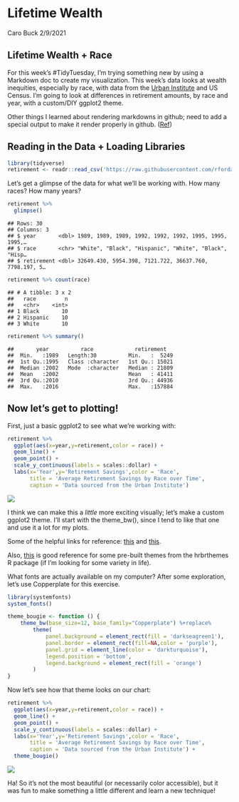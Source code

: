 Lifetime Wealth
================
Caro Buck
2/9/2021

## Lifetime Wealth + Race

For this week’s \#TidyTuesday, I’m trying something new by using a
Markdown doc to create my visualization. This week’s data looks at
wealth inequities, especially by race, with data from the [Urban
Institute](https://apps.urban.org/features/wealth-inequality-charts/)
and US Census. I’m going to look at differences in retirement amounts,
by race and year, with a custom/DIY ggplot2 theme.

Other things I learned about rendering markdowns in github; need to add
a special output to make it render properly in github.
([Ref](https://stackoverflow.com/questions/39814916/how-can-i-see-output-of-rmd-in-github))

## Reading in the Data + Loading Libraries

``` r
library(tidyverse)
retirement <- readr::read_csv('https://raw.githubusercontent.com/rfordatascience/tidytuesday/master/data/2021/2021-02-09/retirement.csv')
```

Let’s get a glimpse of the data for what we’ll be working with. How many
races? How many years?

``` r
retirement %>%
  glimpse()
```

    ## Rows: 30
    ## Columns: 3
    ## $ year       <dbl> 1989, 1989, 1989, 1992, 1992, 1992, 1995, 1995, 1995,…
    ## $ race       <chr> "White", "Black", "Hispanic", "White", "Black", "Hisp…
    ## $ retirement <dbl> 32649.430, 5954.398, 7121.722, 36637.760, 7798.197, 5…

``` r
retirement %>% count(race)
```

    ## # A tibble: 3 x 2
    ##   race         n
    ##   <chr>    <int>
    ## 1 Black       10
    ## 2 Hispanic    10
    ## 3 White       10

``` r
retirement %>% summary()
```

    ##       year          race             retirement    
    ##  Min.   :1989   Length:30          Min.   :  5249  
    ##  1st Qu.:1995   Class :character   1st Qu.: 15021  
    ##  Median :2002   Mode  :character   Median : 21809  
    ##  Mean   :2002                      Mean   : 41411  
    ##  3rd Qu.:2010                      3rd Qu.: 44936  
    ##  Max.   :2016                      Max.   :157884

## Now let’s get to plotting!

First, just a basic ggplot2 to see what we’re working with:

``` r
retirement %>%
  ggplot(aes(x=year,y=retirement,color = race)) +
  geom_line() +
  geom_point() +
  scale_y_continuous(labels = scales::dollar) +
  labs(x='Year',y='Retirement Savings',color = 'Race',
       title = 'Average Retirement Savings by Race over Time',
       caption = 'Data sourced from the Urban Institute')
```

![](20210209_lifetimeWealth_files/figure-gfm/unnamed-chunk-3-1.png)<!-- -->

I think we can make this a *little* more exciting visually; let’s make a
custom ggplot2 theme. I’ll start with the theme\_bw(), since I tend to
like that one and use it a lot for my plots.

Some of the helpful links for reference:
[this](https://joeystanley.com/blog/custom-themes-in-ggplot2) and
[this](https://www.andrewheiss.com/blog/2017/09/27/working-with-r-cairo-graphics-custom-fonts-and-ggplot/#:~:text=R%20and%20ggplot%20can%20create,font%20family%20for%20the%20plot).

Also, [this](https://github.com/hrbrmstr/hrbrthemes) is good reference
for some pre-built themes from the hrbrthemes R package (if I’m looking
for some variety in life).

What fonts are actually available on my computer? After some
exploration, let’s use Copperplate for this exercise.

``` r
library(systemfonts)
system_fonts()

theme_bougie <- function () { 
    theme_bw(base_size=12, base_family="Copperplate") %+replace% 
        theme(
            panel.background = element_rect(fill = 'darkseagreen1'),
            panel.border = element_rect(fill=NA,color = 'purple'),
            panel.grid = element_line(color = 'darkturquoise'),
            legend.position = 'bottom',
            legend.background = element_rect(fill = 'orange')
        )
}
```

Now let’s see how that theme looks on our chart:

``` r
retirement %>%
  ggplot(aes(x=year,y=retirement,color = race)) +
  geom_line() +
  geom_point() +
  scale_y_continuous(labels = scales::dollar) +
  labs(x='Year',y='Retirement Savings',color = 'Race',
       title = 'Average Retirement Savings by Race over Time',
       caption = 'Data sourced from the Urban Institute') +
  theme_bougie() 
```

![](20210209_lifetimeWealth_files/figure-gfm/unnamed-chunk-5-1.png)<!-- -->

Ha! So it’s not the most beautiful (or necessarily color accessible),
but it was fun to make something a little different and learn a new
technique!
